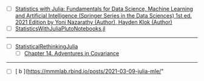 
- [ ] [Statistics with Julia: Fundamentals for Data Science, Machine Learning and Artificial Intelligence (Springer Series in the Data Sciences) 1st ed. 2021 Edition by Yoni Nazarathy (Author), Hayden Klok (Author)](https://www.amazon.com/Statistics-Julia-Fundamentals-Artificial-Intelligence/dp/3030709000)
- [ ] [StatisticsWithJuliaPlutoNotebooks.jl](https://github.com/StatisticalRethinkingJulia/StatisticsWithJuliaPlutoNotebooks.jl)

---
- [ ] [StatisticalRethinkingJulia](https://github.com/StatisticalRethinkingJulia)
  - [ ] [Chapter 14. Adventures in Covariance](https://shmuma.github.io/rethinking-2ed-julia/14-Chapter%2014.%20Adventures%20in%20Covariance.html)
---

- [ ] [ b ](https://mmmlab.rbind.io/posts/2021-03-09-julia-mle/"